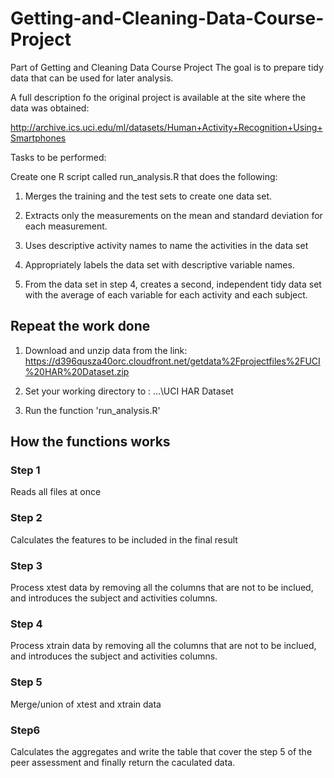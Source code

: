 # Getting-and-Cleaning-Data-Course-Project
Part of Getting and Cleaning Data Course Project
The goal is to prepare tidy data that can be used for later analysis.

A full description fo the original project is available at the site where the data was obtained: 

http://archive.ics.uci.edu/ml/datasets/Human+Activity+Recognition+Using+Smartphones 

Tasks to be performed:

Create one R script called run_analysis.R that does the following:

1. Merges the training and the test sets to create one data set.

2. Extracts only the measurements on the mean and standard deviation for each measurement. 

3. Uses descriptive activity names to name the activities in the data set

4. Appropriately labels the data set with descriptive variable names. 

5. From the data set in step 4, creates a second, independent tidy data set with the average of each variable for each activity and each subject.


## Repeat the work done

1. Download and unzip data from the link: https://d396qusza40orc.cloudfront.net/getdata%2Fprojectfiles%2FUCI%20HAR%20Dataset.zip 

2. Set your working directory to : \...\UCI HAR Dataset

3. Run the function 'run_analysis.R'

## How the functions works

### Step 1
Reads all files at once

### Step 2        
Calculates the features to be included in the final result

### Step 3
Process xtest data by removing all the columns that are not to be inclued, and introduces the subject and activities columns.

### Step 4
Process xtrain data by removing all the columns that are not to be inclued, and introduces the subject and activities columns.
        
### Step 5
Merge/union of xtest and xtrain data

### Step6
Calculates the aggregates and write the table that cover the step 5 of the peer assessment and finally return the caculated data.
